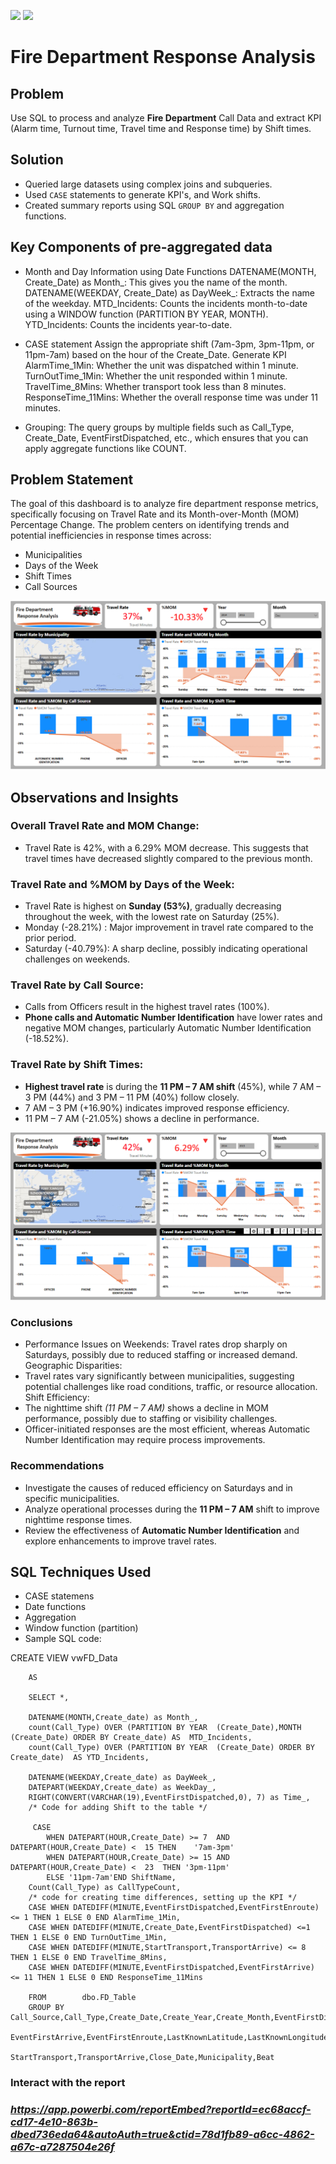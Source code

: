 ![](fire.png) ![](sql.png)
# Fire Department Response Analysis
## Problem
Use SQL to process and analyze **Fire Department** Call Data and extract KPI (Alarm time, Turnout time, Travel time and Response time) by Shift times.

## Solution
- Queried large datasets using complex joins and subqueries.
- Used `CASE` statements to generate KPI's, and Work shifts.
- Created summary reports using SQL `GROUP BY` and aggregation functions.

## Key Components of pre-aggregated data
- Month and Day Information using Date Functions
  DATENAME(MONTH, Create_Date) as Month_: This gives you the name of the month.
  DATENAME(WEEKDAY, Create_Date) as DayWeek_: Extracts the name of the weekday.
  MTD_Incidents: Counts the incidents month-to-date using a WINDOW function (PARTITION BY YEAR, MONTH).
  YTD_Incidents: Counts the incidents year-to-date.
  
- CASE statement
  Assign the appropriate shift (7am-3pm, 3pm-11pm, or 11pm-7am) based on the hour of the Create_Date.
  Generate KPI
  AlarmTime_1Min: Whether the unit was dispatched within 1 minute.
  TurnOutTime_1Min: Whether the unit responded within 1 minute.
  TravelTime_8Mins: Whether transport took less than 8 minutes.
  ResponseTime_11Mins: Whether the overall response time was under 11 minutes.
- Grouping:
  The query groups by multiple fields such as Call_Type, Create_Date, EventFirstDispatched, etc., which ensures that you can apply aggregate functions like COUNT.
  
## Problem Statement
The goal of this dashboard is to  analyze fire department response metrics, specifically focusing on Travel Rate and its Month-over-Month (MOM) Percentage Change. 
The problem centers on identifying trends and potential inefficiencies in response times across:
- Municipalities
- Days of the Week
- Shift Times
- Call Sources

![](report.png)

## Observations and Insights
 ### Overall Travel Rate and MOM Change:
- Travel Rate is 42%, with a 6.29% MOM decrease. This suggests that travel times have decreased slightly compared to the previous month.
  
### Travel Rate and %MOM by Days of the Week:
- Travel Rate is highest on **Sunday (53%)**, gradually decreasing throughout the week, with the lowest rate on Saturday (25%).
- Monday (-28.21%)  : Major improvement in travel rate compared to the prior period.
- Saturday (-40.79%): A sharp decline, possibly indicating operational challenges on weekends.
  
### Travel Rate by Call Source:
- Calls from Officers result in the highest travel rates (100%).
- **Phone calls and Automatic Number Identification** have lower rates and negative MOM changes, particularly Automatic Number Identification (-18.52%).
  
### Travel Rate by Shift Times:
- **Highest travel rate** is during the **11 PM – 7 AM shift**  (45%), while 7 AM – 3 PM (44%) and 3 PM – 11 PM (40%) follow closely.
- 7 AM – 3 PM (+16.90%) indicates improved response efficiency.
- 11 PM – 7 AM (-21.05%) shows a decline in performance.

![](problem.png)

### **Conclusions**

- Performance Issues on Weekends:
  Travel rates drop sharply on Saturdays, possibly due to reduced staffing or increased demand.
  Geographic Disparities:
- Travel rates vary significantly between municipalities, suggesting potential challenges like road conditions, traffic, or resource allocation.
  Shift Efficiency:
- The nighttime shift _(11 PM – 7 AM)_ shows a decline in MOM performance, possibly due to staffing or visibility challenges.
- Officer-initiated responses are the most efficient, whereas Automatic Number Identification may require process improvements.
  
### **Recommendations**

- Investigate the causes of reduced efficiency on Saturdays and in specific municipalities.
- Analyze operational processes during the **11 PM – 7 AM** shift to improve nighttime response times.
- Review the effectiveness of **Automatic Number Identification** and explore enhancements to improve travel rates.



## **SQL Techniques Used**
  - CASE statemens
  - Date functions
  - Aggregation
  - Window function (partition)
  - Sample SQL code:
    
CREATE VIEW vwFD_Data

		AS

		SELECT *,
	
		DATENAME(MONTH,Create_date) as Month_,
		count(Call_Type) OVER (PARTITION BY YEAR  (Create_Date),MONTH (Create_Date) ORDER BY Create_date) AS  MTD_Incidents,
		count(Call_Type) OVER (PARTITION BY YEAR  (Create_Date) ORDER BY Create_date)  AS YTD_Incidents,
	
		DATENAME(WEEKDAY,Create_date) as DayWeek_,
		DATEPART(WEEKDAY,Create_date) as WeekDay_,
		RIGHT(CONVERT(VARCHAR(19),EventFirstDispatched,0), 7) as Time_,
		/* Code for adding Shift to the table */

		 CASE
			WHEN DATEPART(HOUR,Create_Date) >= 7  AND DATEPART(HOUR,Create_Date) <  15 THEN    '7am-3pm'
			WHEN DATEPART(HOUR,Create_Date) >= 15 AND DATEPART(HOUR,Create_Date) <  23	THEN '3pm-11pm' 
			ELSE '11pm-7am'END ShiftName,
		Count(Call_Type) as CallTypeCount,
		/* code for creating time differences, setting up the KPI */	
		CASE WHEN DATEDIFF(MINUTE,EventFirstDispatched,EventFirstEnroute) <= 1 THEN 1 ELSE 0 END AlarmTime_1Min,
		CASE WHEN DATEDIFF(MINUTE,Create_Date,EventFirstDispatched) <=1 THEN 1 ELSE 0 END TurnOutTime_1Min,
		CASE WHEN DATEDIFF(MINUTE,StartTransport,TransportArrive) <= 8 THEN 1 ELSE 0 END TravelTime_8Mins,
		CASE WHEN DATEDIFF(MINUTE,EventFirstDispatched,EventFirstArrive) <= 11 THEN 1 ELSE 0 END ResponseTime_11Mins

		FROM		dbo.FD_Table
		GROUP BY	 Call_Source,Call_Type,Create_Date,Create_Year,Create_Month,EventFirstDispatched,
					EventFirstArrive,EventFirstEnroute,LastKnownLatitude,LastKnownLongitude,FirstArriveEngine,
					StartTransport,TransportArrive,Close_Date,Municipality,Beat
    
### Interact with the report

### _https://app.powerbi.com/reportEmbed?reportId=ec68accf-cd17-4e10-863b-dbed736eda64&autoAuth=true&ctid=78d1fb89-a6cc-4862-a67c-a7287504e26f_
